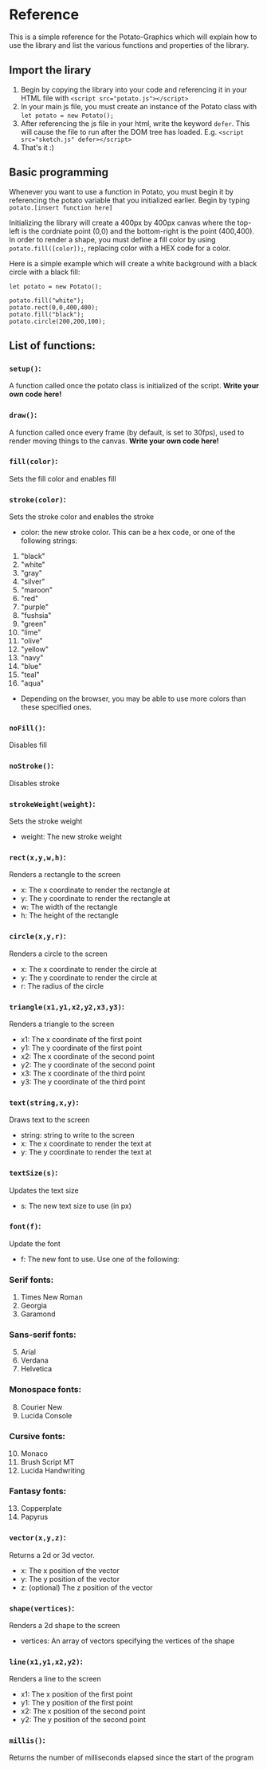 # Reference
This is a simple reference for the Potato-Graphics which will explain how to use the library and list the various functions and properties of the library.

## Import the lirary
1. Begin by copying the library into your code and referencing it in your HTML file with `<script src="potato.js"></script>`
2. In your main js file, you must create an instance of the Potato class with `let potato = new Potato();`
3. After referencing the js file in your html, write the keyword `defer`. This will cause the file to run after the DOM tree has loaded. E.g. `<script src="sketch.js" defer></script>`
4. That's it :)

## Basic programming
Whenever you want to use a function in Potato, you must begin it by referencing the potato variable that you initialized earlier. Begin by typing `potato.[insert function here]`

Initializing the library will create a 400px by 400px canvas where the top-left is the cordniate point (0,0) and the bottom-right is the point (400,400).
In order to render a shape, you must define a fill color by using `potato.fill([color]);`, replacing color with a HEX code for a color.

Here is a simple example which will create a white background with a black circle with a black fill:
```
let potato = new Potato();

potato.fill("white");
potato.rect(0,0,400,400);
potato.fill("black");
potato.circle(200,200,100);
```

## List of functions:
### **`setup()`:**
A function called once the potato class is initialized of the script. **Write your own code here!**
### **`draw()`:**
A function called once every frame (by default, is set to 30fps), used to render moving things to the canvas. **Write your own code here!**
### `fill(color)`:
Sets the fill color and enables fill 
### `stroke(color)`:
Sets the stroke color and enables the stroke
- color: the new stroke color. This can be a hex code, or one of the following strings:
1. "black"
2. "white"
3. "gray"
4. "silver"
5. "maroon"
6. "red"
7. "purple"
8. "fushsia"
9. "green"
10. "lime"
11. "olive"
12. "yellow"
13. "navy"
14. "blue"
15. "teal"
16. "aqua"
- Depending on the browser, you may be able to use more colors than these specified ones.
### `noFill()`:
Disables fill
### `noStroke()`:
Disables stroke
### `strokeWeight(weight)`:
Sets the stroke weight
- weight: The new stroke weight
### `rect(x,y,w,h)`:
Renders a rectangle to the screen
- x: The x coordinate to render the rectangle at
- y: The y coordinate to render the rectangle at
- w: The width of the rectangle
- h: The height of the rectangle
### `circle(x,y,r)`:
Renders a circle to the screen
- x: The x coordinate to render the circle at
- y: The y coordinate to render the circle at
- r: The radius of the circle
### `triangle(x1,y1,x2,y2,x3,y3)`:
Renders a triangle to the screen
- x1: The x coordinate of the first point
- y1: The y coordinate of the first point
- x2: The x coordinate of the second point
- y2: The y coordinate of the second point
- x3: The x coordinate of the third point
- y3: The y coordinate of the third point
### `text(string,x,y)`:
Draws text to the screen
- string: string to write to the screen
- x: The x coordinate to render the text at
- y: The y coordinate to render the text at
### `textSize(s)`:
Updates the text size
- s: The new text size to use (in px)
### `font(f)`:
Update the font
- f: The new font to use. Use one of the following:
### Serif fonts:
1. Times New Roman
2. Georgia
3. Garamond
### Sans-serif fonts:
5. Arial
6. Verdana
7. Helvetica
### Monospace fonts:
8. Courier New
9. Lucida Console
### Cursive fonts:
10. Monaco
11. Brush Script MT
12. Lucida Handwriting
### Fantasy fonts:
13. Copperplate
14. Papyrus
### `vector(x,y,z)`:
Returns a 2d or 3d vector.
- x: The x position of the vector
- y: The y position of the vector
- z: (optional) The z position of the vector
### `shape(vertices)`:
Renders a 2d shape to the screen
- vertices: An array of vectors specifying the vertices of the shape
### `line(x1,y1,x2,y2)`:
Renders a line to the screen
- x1: The x position of the first point
- y1: The y position of the first point
- x2: The x position of the second point
- y2: The y position of the second point
### `millis()`:
Returns the number of milliseconds elapsed since the start of the program
